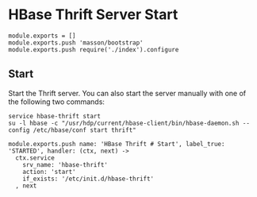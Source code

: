 # HBase Thrift Server Start

    module.exports = []
    module.exports.push 'masson/bootstrap'
    module.exports.push require('./index').configure

## Start

Start the Thrift server. You can also start the server manually with one of the
following two commands:

```
service hbase-thrift start
su -l hbase -c "/usr/hdp/current/hbase-client/bin/hbase-daemon.sh --config /etc/hbase/conf start thrift"
```

    module.exports.push name: 'HBase Thrift # Start', label_true: 'STARTED', handler: (ctx, next) ->
      ctx.service
        srv_name: 'hbase-thrift'
        action: 'start'
        if_exists: '/etc/init.d/hbase-thrift'
      , next